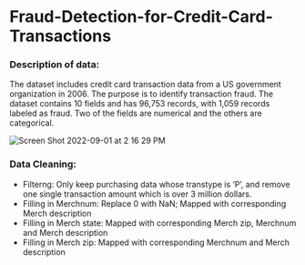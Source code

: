 # Fraud-Detection-for-Credit-Card-Transactions

### Description of data:
The dataset includes credit card transaction data from a US government organization in 2006. The purpose is to identify transaction fraud. The dataset contains 10 fields and has 96,753 records, with 1,059 records labeled as fraud. Two of the fields are numerical and the others are categorical.

![Screen Shot 2022-09-01 at 2 16 29 PM](https://user-images.githubusercontent.com/96958028/188014582-28efdb27-2e40-436b-a979-4ea745222b35.png)

### Data Cleaning:
  - Filterng: Only keep purchasing data whose transtype is ‘P’, and remove one single transaction amount which is over 3 million dollars.
  - Filling in Merchnum: Replace 0 with NaN; Mapped with corresponding Merch description
  - Filling in Merch state: Mapped with corresponding Merch zip, Merchnum and Merch description
  - Filling in Merch zip: Mapped with corresponding Merchnum and Merch description
